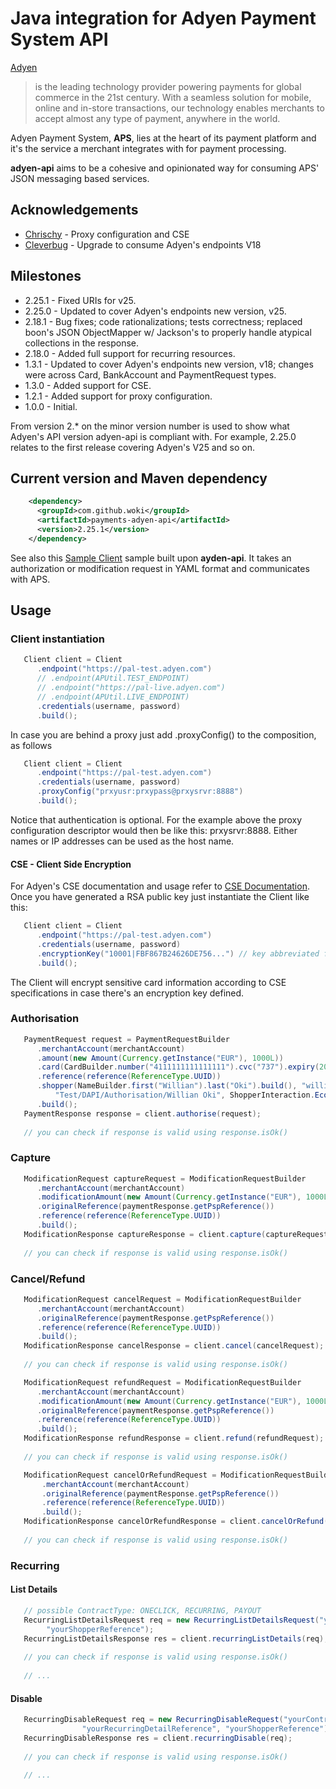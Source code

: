 # Java integration for Adyen Payment System API

[Adyen](http://www.adyen.com)
> is the leading technology provider powering payments for global commerce in the 21st century.
> With a seamless solution for mobile, online and in-store transactions, our technology enables merchants to accept almost any
> type of payment, anywhere in the world.

Adyen Payment System, **APS**, lies at the heart of its payment platform and it's the service a merchant integrates with for
payment processing.

**adyen-api** aims to be a cohesive and opinionated way for consuming APS' JSON messaging based services.

## Acknowledgements
* [Chrischy](https://github.com/Golddragon152) - Proxy configuration and CSE
* [Cleverbug](https://github.com/cleverbug) - Upgrade to consume Adyen's endpoints V18

## Milestones
* 2.25.1 - Fixed URIs for v25.
* 2.25.0 - Updated to cover Adyen's endpoints new version, v25.
* 2.18.1 - Bug fixes; code rationalizations; tests correctness; replaced boon's JSON ObjectMapper w/ Jackson's to properly handle atypical collections
 in the response.
* 2.18.0 - Added full support for recurring resources.
* 1.3.1  - Updated to cover Adyen's endpoints new version, v18; changes were across Card, BankAccount and PaymentRequest types.
* 1.3.0  - Added support for CSE.
* 1.2.1  - Added support for proxy configuration.
* 1.0.0  - Initial.

From version 2.* on the minor version number is used to show what Adyen's API version adyen-api is compliant with. For example,
2.25.0 relates to the first release covering Adyen's V25 and so on.

## Current version and Maven dependency

```xml
    <dependency>
      <groupId>com.github.woki</groupId>
      <artifactId>payments-adyen-api</artifactId>
      <version>2.25.1</version>
    </dependency>
```
See also this [Sample Client](http://github.com/woki/adyen-client) sample built upon **ayden-api**.
It takes an authorization or modification request in YAML format and communicates with APS.

## Usage

### Client instantiation
```java
   Client client = Client
      .endpoint("https://pal-test.adyen.com")
      // .endpoint(APUtil.TEST_ENDPOINT)
      // .endpoint("https://pal-live.adyen.com")
      // .endpoint(APUtil.LIVE_ENDPOINT)
      .credentials(username, password)
      .build();
```
In case you are behind a proxy just add .proxyConfig() to the composition, as follows
```java
   Client client = Client
      .endpoint("https://pal-test.adyen.com")
      .credentials(username, password)
      .proxyConfig("prxyusr:prxypass@prxysrvr:8888")
      .build();
```
Notice that authentication is optional. For the example above the proxy configuration descriptor would then be like
this: prxysrvr:8888. Either names or IP addresses can be used as the host name.

#### CSE - Client Side Encryption
For Adyen's CSE documentation and usage refer to [CSE Documentation](https://docs.adyen.com/developers/easy-encryption). Once you have generated a RSA public key
just instantiate the Client like this:
```java
   Client client = Client
      .endpoint("https://pal-test.adyen.com")
      .credentials(username, password)
      .encryptionKey("10001|FBF867B24626DE756...") // key abbreviated for clarity sake
      .build();
```
The Client will encrypt sensitive card information according to CSE specifications in case there's an encryption key defined.

### Authorisation
```java
   PaymentRequest request = PaymentRequestBuilder
      .merchantAccount(merchantAccount)
      .amount(new Amount(Currency.getInstance("EUR"), 1000L))
      .card(CardBuilder.number("4111111111111111").cvc("737").expiry(2016, 6).holder("Johnny Tester Visa").build())
      .reference(reference(ReferenceType.UUID))
      .shopper(NameBuilder.first("Willian").last("Oki").build(), "willian.oki@gmail.com", "127.0.0.1",
          "Test/DAPI/Authorisation/Willian Oki", ShopperInteraction.Ecommerce)
      .build();
   PaymentResponse response = client.authorise(request);
   
   // you can check if response is valid using response.isOk()
```

### Capture
```java
   ModificationRequest captureRequest = ModificationRequestBuilder
      .merchantAccount(merchantAccount)
      .modificationAmount(new Amount(Currency.getInstance("EUR"), 1000L))
      .originalReference(paymentResponse.getPspReference())
      .reference(reference(ReferenceType.UUID))
      .build();
   ModificationResponse captureResponse = client.capture(captureRequest);
   
   // you can check if response is valid using response.isOk()
```

### Cancel/Refund
```java
   ModificationRequest cancelRequest = ModificationRequestBuilder
      .merchantAccount(merchantAccount)
      .originalReference(paymentResponse.getPspReference())
      .reference(reference(ReferenceType.UUID))
      .build();
   ModificationResponse cancelResponse = client.cancel(cancelRequest);
   
   // you can check if response is valid using response.isOk()
```
```java
   ModificationRequest refundRequest = ModificationRequestBuilder
      .merchantAccount(merchantAccount)
      .modificationAmount(new Amount(Currency.getInstance("EUR"), 1000L))
      .originalReference(paymentResponse.getPspReference())
      .reference(reference(ReferenceType.UUID))
      .build();
   ModificationResponse refundResponse = client.refund(refundRequest);
   
   // you can check if response is valid using response.isOk()
```
```java
   ModificationRequest cancelOrRefundRequest = ModificationRequestBuilder
       .merchantAccount(merchantAccount)
       .originalReference(paymentResponse.getPspReference())
       .reference(reference(ReferenceType.UUID))
       .build();
   ModificationResponse cancelOrRefundResponse = client.cancelOrRefund(cancelOrRefundRequest);
   
   // you can check if response is valid using response.isOk()
```

### Recurring

#### List Details
```java
   // possible ContractType: ONECLICK, RECURRING, PAYOUT
   RecurringListDetailsRequest req = new RecurringListDetailsRequest("yourMerchantAccount", ContractType.ONECLICK,
        "yourShopperReference");
   RecurringListDetailsResponse res = client.recurringListDetails(req);
   
   // you can check if response is valid using response.isOk()
   
   // ...
```

#### Disable
```java
   RecurringDisableRequest req = new RecurringDisableRequest("yourContract", "yourMerchantAccount",
                "yourRecurringDetailReference", "yourShopperReference");
   RecurringDisableResponse res = client.recurringDisable(req);
   
   // you can check if response is valid using response.isOk()
   
   // ...
```